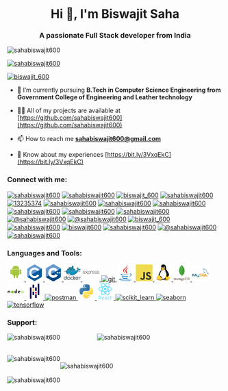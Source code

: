 <h1 align="center">Hi 👋, I'm Biswajit Saha</h1>
<h3 align="center">A passionate Full Stack developer from India</h3>

<p align="left"> <img src="https://komarev.com/ghpvc/?username=sahabiswajit600&label=Profile%20views&color=0e75b6&style=flat" alt="sahabiswajit600" /> </p>

<p align="left"> <a href="https://github.com/ryo-ma/github-profile-trophy"><img src="https://github-profile-trophy.vercel.app/?username=sahabiswajit600" alt="sahabiswajit600" /></a> </p>

<p align="left"> <a href="https://twitter.com/biswajit_600" target="blank"><img src="https://img.shields.io/twitter/follow/biswajit_600?logo=twitter&style=for-the-badge" alt="biswajit_600" /></a> </p>

- 🌱 I’m currently pursuing **B.Tech in Computer Science Engineering from Government College of Engineering and Leather technology**

- 👨‍💻 All of my projects are available at [https://github.com/sahabiswajit600](https://github.com/sahabiswajit600)

- 📫 How to reach me **sahabiswajit600@gmail.com**

- 📄 Know about my experiences [https://bit.ly/3VxqEkC](https://bit.ly/3VxqEkC)

<h3 align="left">Connect with me:</h3>
<p align="left">
<a href="https://codepen.io/sahabiswajit600" target="blank"><img align="center" src="https://raw.githubusercontent.com/rahuldkjain/github-profile-readme-generator/master/src/images/icons/Social/codepen.svg" alt="sahabiswajit600" height="30" width="40" /></a>
<a href="https://dev.to/sahabiswajit600" target="blank"><img align="center" src="https://raw.githubusercontent.com/rahuldkjain/github-profile-readme-generator/master/src/images/icons/Social/devto.svg" alt="sahabiswajit600" height="30" width="40" /></a>
<a href="https://twitter.com/biswajit_600" target="blank"><img align="center" src="https://raw.githubusercontent.com/rahuldkjain/github-profile-readme-generator/master/src/images/icons/Social/twitter.svg" alt="biswajit_600" height="30" width="40" /></a>
<a href="https://linkedin.com/in/sahabiswajit600" target="blank"><img align="center" src="https://raw.githubusercontent.com/rahuldkjain/github-profile-readme-generator/master/src/images/icons/Social/linked-in-alt.svg" alt="sahabiswajit600" height="30" width="40" /></a>
<a href="https://stackoverflow.com/users/13235374" target="blank"><img align="center" src="https://raw.githubusercontent.com/rahuldkjain/github-profile-readme-generator/master/src/images/icons/Social/stack-overflow.svg" alt="13235374" height="30" width="40" /></a>
<a href="https://codesandbox.com/sahabiswajit600" target="blank"><img align="center" src="https://raw.githubusercontent.com/rahuldkjain/github-profile-readme-generator/master/src/images/icons/Social/codesandbox.svg" alt="sahabiswajit600" height="30" width="40" /></a>
<a href="https://kaggle.com/sahabiswajit600" target="blank"><img align="center" src="https://raw.githubusercontent.com/rahuldkjain/github-profile-readme-generator/master/src/images/icons/Social/kaggle.svg" alt="sahabiswajit600" height="30" width="40" /></a>
<a href="https://fb.com/sahabiswajit600" target="blank"><img align="center" src="https://raw.githubusercontent.com/rahuldkjain/github-profile-readme-generator/master/src/images/icons/Social/facebook.svg" alt="sahabiswajit600" height="30" width="40" /></a>
<a href="https://instagram.com/sahabiswajit600" target="blank"><img align="center" src="https://raw.githubusercontent.com/rahuldkjain/github-profile-readme-generator/master/src/images/icons/Social/instagram.svg" alt="sahabiswajit600" height="30" width="40" /></a>
<a href="https://dribbble.com/sahabiswajit600" target="blank"><img align="center" src="https://raw.githubusercontent.com/rahuldkjain/github-profile-readme-generator/master/src/images/icons/Social/dribbble.svg" alt="sahabiswajit600" height="30" width="40" /></a>
<a href="https://www.behance.net/sahabiswajit600" target="blank"><img align="center" src="https://raw.githubusercontent.com/rahuldkjain/github-profile-readme-generator/master/src/images/icons/Social/behance.svg" alt="sahabiswajit600" height="30" width="40" /></a>
<a href="https://hashnode.com/@sahabiswajit600" target="blank"><img align="center" src="https://raw.githubusercontent.com/rahuldkjain/github-profile-readme-generator/master/src/images/icons/Social/hashnode.svg" alt="@sahabiswajit600" height="30" width="40" /></a>
<a href="https://medium.com/@sahabiswajit600" target="blank"><img align="center" src="https://raw.githubusercontent.com/rahuldkjain/github-profile-readme-generator/master/src/images/icons/Social/medium.svg" alt="@sahabiswajit600" height="30" width="40" /></a>
<a href="https://www.codechef.com/users/biswajit_600" target="blank"><img align="center" src="https://cdn.jsdelivr.net/npm/simple-icons@3.1.0/icons/codechef.svg" alt="biswajit_600" height="30" width="40" /></a>
<a href="https://www.hackerrank.com/sahabiswajit600" target="blank"><img align="center" src="https://raw.githubusercontent.com/rahuldkjain/github-profile-readme-generator/master/src/images/icons/Social/hackerrank.svg" alt="sahabiswajit600" height="30" width="40" /></a>
<a href="https://codeforces.com/profile/biswajit600" target="blank"><img align="center" src="https://raw.githubusercontent.com/rahuldkjain/github-profile-readme-generator/master/src/images/icons/Social/codeforces.svg" alt="biswajit600" height="30" width="40" /></a>
<a href="https://www.leetcode.com/sahabiswajit600" target="blank"><img align="center" src="https://raw.githubusercontent.com/rahuldkjain/github-profile-readme-generator/master/src/images/icons/Social/leet-code.svg" alt="sahabiswajit600" height="30" width="40" /></a>
<a href="https://www.hackerearth.com/@sahabiswajit600" target="blank"><img align="center" src="https://raw.githubusercontent.com/rahuldkjain/github-profile-readme-generator/master/src/images/icons/Social/hackerearth.svg" alt="@sahabiswajit600" height="30" width="40" /></a>
<a href="https://auth.geeksforgeeks.org/user/sahabiswajit600" target="blank"><img align="center" src="https://raw.githubusercontent.com/rahuldkjain/github-profile-readme-generator/master/src/images/icons/Social/geeks-for-geeks.svg" alt="sahabiswajit600" height="30" width="40" /></a>
</p>

<h3 align="left">Languages and Tools:</h3>
<p align="left"> <a href="https://developer.android.com" target="_blank" rel="noreferrer"> <img src="https://raw.githubusercontent.com/devicons/devicon/master/icons/android/android-original-wordmark.svg" alt="android" width="40" height="40"/> </a> <a href="https://www.cprogramming.com/" target="_blank" rel="noreferrer"> <img src="https://raw.githubusercontent.com/devicons/devicon/master/icons/c/c-original.svg" alt="c" width="40" height="40"/> </a> <a href="https://www.w3schools.com/cpp/" target="_blank" rel="noreferrer"> <img src="https://raw.githubusercontent.com/devicons/devicon/master/icons/cplusplus/cplusplus-original.svg" alt="cplusplus" width="40" height="40"/> </a> <a href="https://www.docker.com/" target="_blank" rel="noreferrer"> <img src="https://raw.githubusercontent.com/devicons/devicon/master/icons/docker/docker-original-wordmark.svg" alt="docker" width="40" height="40"/> </a> <a href="https://expressjs.com" target="_blank" rel="noreferrer"> <img src="https://raw.githubusercontent.com/devicons/devicon/master/icons/express/express-original-wordmark.svg" alt="express" width="40" height="40"/> </a> <a href="https://git-scm.com/" target="_blank" rel="noreferrer"> <img src="https://www.vectorlogo.zone/logos/git-scm/git-scm-icon.svg" alt="git" width="40" height="40"/> </a> <a href="https://www.java.com" target="_blank" rel="noreferrer"> <img src="https://raw.githubusercontent.com/devicons/devicon/master/icons/java/java-original.svg" alt="java" width="40" height="40"/> </a> <a href="https://developer.mozilla.org/en-US/docs/Web/JavaScript" target="_blank" rel="noreferrer"> <img src="https://raw.githubusercontent.com/devicons/devicon/master/icons/javascript/javascript-original.svg" alt="javascript" width="40" height="40"/> </a> <a href="https://www.linux.org/" target="_blank" rel="noreferrer"> <img src="https://raw.githubusercontent.com/devicons/devicon/master/icons/linux/linux-original.svg" alt="linux" width="40" height="40"/> </a> <a href="https://www.mongodb.com/" target="_blank" rel="noreferrer"> <img src="https://raw.githubusercontent.com/devicons/devicon/master/icons/mongodb/mongodb-original-wordmark.svg" alt="mongodb" width="40" height="40"/> </a> <a href="https://www.mysql.com/" target="_blank" rel="noreferrer"> <img src="https://raw.githubusercontent.com/devicons/devicon/master/icons/mysql/mysql-original-wordmark.svg" alt="mysql" width="40" height="40"/> </a> <a href="https://nodejs.org" target="_blank" rel="noreferrer"> <img src="https://raw.githubusercontent.com/devicons/devicon/master/icons/nodejs/nodejs-original-wordmark.svg" alt="nodejs" width="40" height="40"/> </a> <a href="https://pandas.pydata.org/" target="_blank" rel="noreferrer"> <img src="https://raw.githubusercontent.com/devicons/devicon/2ae2a900d2f041da66e950e4d48052658d850630/icons/pandas/pandas-original.svg" alt="pandas" width="40" height="40"/> </a> <a href="https://postman.com" target="_blank" rel="noreferrer"> <img src="https://www.vectorlogo.zone/logos/getpostman/getpostman-icon.svg" alt="postman" width="40" height="40"/> </a> <a href="https://www.python.org" target="_blank" rel="noreferrer"> <img src="https://raw.githubusercontent.com/devicons/devicon/master/icons/python/python-original.svg" alt="python" width="40" height="40"/> </a> <a href="https://reactjs.org/" target="_blank" rel="noreferrer"> <img src="https://raw.githubusercontent.com/devicons/devicon/master/icons/react/react-original-wordmark.svg" alt="react" width="40" height="40"/> </a> <a href="https://scikit-learn.org/" target="_blank" rel="noreferrer"> <img src="https://upload.wikimedia.org/wikipedia/commons/0/05/Scikit_learn_logo_small.svg" alt="scikit_learn" width="40" height="40"/> </a> <a href="https://seaborn.pydata.org/" target="_blank" rel="noreferrer"> <img src="https://seaborn.pydata.org/_images/logo-mark-lightbg.svg" alt="seaborn" width="40" height="40"/> </a> <a href="https://www.tensorflow.org" target="_blank" rel="noreferrer"> <img src="https://www.vectorlogo.zone/logos/tensorflow/tensorflow-icon.svg" alt="tensorflow" width="40" height="40"/> </a> </p>

<h3 align="left">Support:</h3>
<p><a href="https://www.buymeacoffee.com/sahabiswajit600"> <img align="left" src="https://cdn.buymeacoffee.com/buttons/v2/default-yellow.png" height="50" width="210" alt="sahabiswajit600" /></a><a href="https://ko-fi.com/sahabiswajit600"> <img align="left" src="https://cdn.ko-fi.com/cdn/kofi3.png?v=3" height="50" width="210" alt="sahabiswajit600" /></a></p><br><br>

<p></p>

<p><img align="left" src="https://github-readme-stats.vercel.app/api/top-langs?username=sahabiswajit600&show_icons=true&locale=en&layout=compact" alt="sahabiswajit600" /></p>

<p></p>

<p>&nbsp;<img align="center" src="https://github-readme-stats.vercel.app/api?username=sahabiswajit600&show_icons=true&locale=en" alt="sahabiswajit600" /></p>

<p><img align="center" src="https://github-readme-streak-stats.herokuapp.com/?user=sahabiswajit600&" alt="sahabiswajit600" /></p>


<!---
sahabiswajit600/sahabiswajit600 is a ✨ special ✨ repository because its `README.md` (this file) appears on your GitHub profile.
You can click the Preview link to take a look at your changes.
--->
